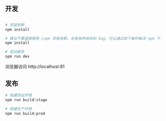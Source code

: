 ## 开发

```bash

# 安装依赖
npm install

# 建议不要直接使用 cnpm 安装依赖，会有各种诡异的 bug。可以通过如下操作解决 npm 下载速度慢的问题
npm install 

# 启动服务
npm run dev
```

浏览器访问 http://localhost:81

## 发布

```bash
# 构建测试环境
npm run build:stage

# 构建生产环境
npm run build:prod
```